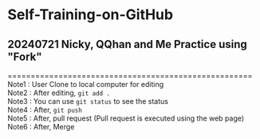# Self-Training-on-GitHub

## 20240721 Nicky, QQhan and Me Practice using "Fork"
=====================================================\
Note1 : User Clone to local computer for editing\
Note2 : After editing, `git add .`\
Note3 : You can use `git status` to see the status\
Note4 : After, `git push`\
Note5 : After, pull request (Pull request is executed using the web page)\
Note6 : After, Merge
